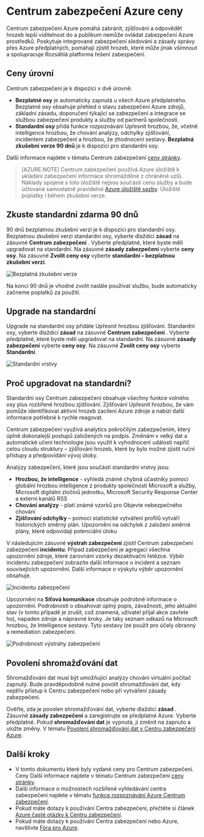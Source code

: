 <properties
   pageTitle="Centrum zabezpečení ceny | Microsoft Azure"
   description="Tento článek obsahuje informace o ceny pro Centrum zabezpečení Azure."
   services="security-center"
   documentationCenter="na"
   authors="TerryLanfear"
   manager="MBaldwin"
   editor=""/>

<tags
   ms.service="security-center"
   ms.devlang="na"
   ms.topic="article"
   ms.tgt_pltfrm="na"
   ms.workload="na"
   ms.date="10/12/2016"
   ms.author="terrylan"/>

# <a name="azure-security-center-pricing"></a>Centrum zabezpečení Azure ceny

Centrum zabezpečení Azure pomáhá zabránit, zjišťování a odpovědět hrozeb lepší viditelnost do a publikum nemůže ovládat zabezpečení Azure prostředků. Poskytuje integrované zabezpečení sledování a zásady správy přes Azure předplatných, pomáhají zjistit hrozeb, které může jinak všimnout a spolupracuje Rozsáhlá platforma řešení zabezpečení.

## <a name="pricing-tiers"></a>Ceny úrovní

Centrum zabezpečení je k dispozici v dvě úrovně:

- **Bezplatné osy** je automaticky zapnutá u všech Azure předplatného. Bezplatné osy obsahuje přehled o stavu zabezpečení Azure zdrojů, základní zásadu, doporučení týkající se zabezpečení a integrace se službou zabezpečení produkty a služby od partnerů společnosti.
- **Standardní osy** přidá funkce rozpoznávání Upřesnit hrozbou, že, včetně intelligence hrozbou, že chování analýzy, odchylky zjišťování, incidentem zabezpečení a hrozbou, že zhodnocení sestavy. **Bezplatná zkušební verze 90 dnů** je k dispozici pro standardní osy.

Další informace najdete v tématu Centrum zabezpečení [ceny stránky](https://azure.microsoft.com/pricing/details/security-center/).

> [AZURE.NOTE] Centrum zabezpečení používá Azure úložiště k ukládání zabezpečení informace shromážděné z chráněné uzlů. Náklady spojené s toto úložiště nejsou součástí cenu služby a bude účtovaná samostatně pravidelné [Azure úložiště sazby](https://azure.microsoft.com/pricing/details/storage/blobs/). Úložiště poplatky i během zkušební verze.

## <a name="try-standard-free-for-90-days"></a>Zkuste standardní zdarma 90 dnů

90 dnů bezplatnou zkušební verzi je k dispozici pro standardní osy. Bezplatnou zkušební verzi standardní osy, vyberte dlaždici **zásad** na zásuvné **Centrum zabezpečení** . Vyberte předplatné, které byste měli upgradovat na standardní. Na zásuvné **zásady zabezpečení** vyberte **ceny osy**. Na zásuvné **Zvolit ceny osy** vyberte **standardní – bezplatnou zkušební verzi**.

![Bezplatná zkušební verze][1]

Na konci 90 dnů je vhodné zvolit nadále používat službu, bude automaticky začneme poplatků za použití.

## <a name="upgrade-to-standard"></a>Upgrade na standardní

Upgrade na standardní osy přidáte Upřesnit hrozbou zjišťování. Standardní osy, vyberte dlaždici **zásad** na zásuvné **Centrum zabezpečení** . Vyberte předplatné, které byste měli upgradovat na standardní. Na zásuvné **zásady zabezpečení** vyberte **ceny osy**. Na zásuvné **Zvolit ceny osy** vyberte **Standardní**.

![Standardní vrstvy][2]

## <a name="why-upgrade-to-standard"></a>Proč upgradovat na standardní?

Standardní osy Centrum zabezpečení obsahuje všechny funkce volného osy plus rozšířené hrozbou zjišťování. Zjišťování Upřesnit hrozbou, že vám pomůže identifikovat aktivní hrozeb zacílení Azure zdroje a nabízí další informace potřebné k rychle reagovat.

Centrum zabezpečení využívá analytics pokročilým zabezpečením, který úplně dokonalejší postupů založených na podpis. Změnám v velký dat a automatické učení technologie jsou využít k vyhodnocení události napříč celou cloudu struktury – zjišťování hrozeb, které by bylo možné zjistit ruční přístupy a předpovídání vývoj útoky.

Analýzy zabezpečení, které jsou součástí standardní vrstvy jsou:

- **Hrozbou, že intelligence** - vyhledá známé chybná účastníky pomocí globální hrozbou intelligence z produkty společnosti Microsoft a služby, Microsoft digitální zločinů jednotku, Microsoft Security Response Center a externí kanálů RSS
- **Chování analýzy** - platí známé vzorků pro Objevte nebezpečného chování
- **Zjišťování odchylky** – pomocí statistické vytváření profilů vytváří historických směrný plán. Upozornění na odchylek z založení směrné plány, které odpovídají potenciální útoku

V následujícím zásuvné **výstrah zabezpečení** zjistil Centrum zabezpečení zabezpečení **incidentu**. Případ zabezpečení je agregaci všechna upozornění zdroje, které zarovnání vzorky dezaktivační řetězce. Výběr incidentu zabezpečení zobrazíte další informace o incident a seznam souvisejících upozornění. Další informace o výskytu výběr upozornění obsahuje.

![Incidentu zabezpečení][3]

Upozornění na **Síťová komunikace** obsahuje podrobné informace o upozornění. Podrobnosti o obsahovat úplný popis, závažnosti, jeho aktuální stav (v tomto případě je zrušit, což znamená, uživatel přijal akce zavřete ho), napaden zdroje a nápravné kroky. Je taky seznam odkazů na Microsoft hrozbou, že Intelligence sestavy. Tyto sestavy lze použít pro účely obranný a remediation zabezpečení.

![Podrobnosti výstrahy zabezpečení][4]

## <a name="enable-data-collection"></a>Povolení shromažďování dat

Shromažďování dat musí být umožňující analýzy chování virtuální počítač zapnutý. Bude pravděpodobně nutné povolit shromažďování dat, kdy nejdřív přístup k Centru zabezpečení nebo při vytváření zásady zabezpečení.

Ověřte, zda je povolen shromažďování dat, vyberte dlaždici **zásad** . Zásuvné **zásady zabezpečení** a zaregistrujte se předplatné Azure. Vyberte předplatné. Pokud **shromažďování dat** je vypnutá, ji změnit na zapnuto a uložte změny. V tématu [Povolení shromažďování dat v Centru zabezpečení Azure](security-center-enable-data-collection.md).

## <a name="next-steps"></a>Další kroky

- V tomto dokumentu které byly vydané ceny pro Centrum zabezpečení. Ceny Další informace najdete v tématu Centrum zabezpečení [ceny stránky](https://azure.microsoft.com/pricing/details/security-center/).
- Další informace o možnostech rozšířené vyhledávání centra zabezpečení najdete v tématu [funkce rozpoznávání Azure Centrum zabezpečení](security-center-detection-capabilities.md).
- Pokud máte dotazy k používání Centra zabezpečení, přečtěte si článek [Azure časté otázky k Centru zabezpečení](security-center-faq.md).
- Pokud máte dotazy k používání Centra zabezpečení nebo Azure, navštivte [Fóra pro Azure](https://social.msdn.microsoft.com/Forums/home?forum=AzureSecurityCenter&filter=alltypes&sort=lastpostdesc).

<!--Image references-->
[1]: ./media/security-center-pricing/free-trial.png
[2]: ./media/security-center-pricing/standard.png
[3]: ./media/security-center-pricing/incident.png
[4]: ./media/security-center-pricing/network-alert.png

